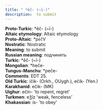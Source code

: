```yaml
---
title: " *ēč- (~ī-)"
description:  to submit
---
```


<strong>Proto-Turkic</strong>:  *ēč- (~ī-)<br>
<strong>Altaic etymology</strong>:  Altaic etymology<br>
<strong> Proto-Altaic</strong>:  *p`ḗč`V<br>
<strong>Nostratic</strong>:  Nostratic<br>
<strong>Meaning</strong>:  to submit<br>
<strong>Russian meaning</strong>:  подчинять<br>
<strong>Turkic</strong>:  *ēč- (~ī-)<br>
<strong>Mongolian</strong>:  *heče-<br>
<strong>Tungus-Manchu</strong>:  *peče-<br>
<strong>Comments</strong>:  EDT 25.<br>
<strong>Old Turkic</strong>:  ičik- (Orkh., OUygh.), ečik- (Yen.)<br>
<strong>Karakhanid</strong>:  ečik- (MK)<br>
<strong>Uighur</strong>:  ečin- 'to repent, regret'<br>
<strong>Turkmen</strong>:  eǯīz 'weak, fenceless'<br>
<strong>Khakassian</strong>:  is- 'to obey'<br>



